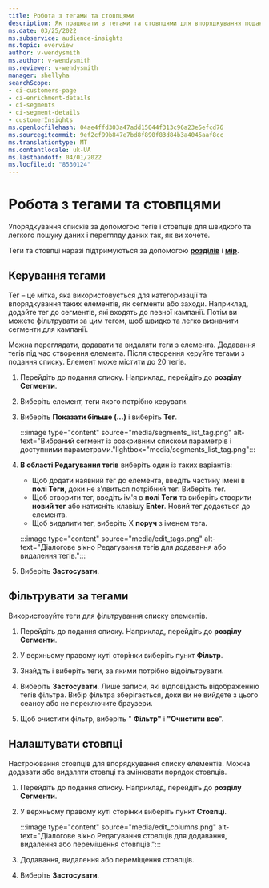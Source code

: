 ```yaml
---
title: Робота з тегами та стовпцями
description: Як працювати з тегами та стовпцями для впорядкування подань списку
ms.date: 03/25/2022
ms.subservice: audience-insights
ms.topic: overview
author: v-wendysmith
ms.author: v-wendysmith
ms.reviewer: v-wendysmith
manager: shellyha
searchScope:
- ci-customers-page
- ci-enrichment-details
- ci-segments
- ci-segment-details
- customerInsights
ms.openlocfilehash: 04ae4ffd303a47add15044f313c96a23e5efcd76
ms.sourcegitcommit: 9ef2cf99b847e7bd8f890f83d84b3a4045aaf8cc
ms.translationtype: MT
ms.contentlocale: uk-UA
ms.lasthandoff: 04/01/2022
ms.locfileid: "8530124"
---
```

# <a name="work-with-tags-and-columns"></a>Робота з тегами та стовпцями

Упорядкування списків за допомогою тегів і стовпців для швидкого та легкого пошуку даних і перегляду даних так, як ви хочете.

Теги та стовпці наразі підтримуються за допомогою **[розділів](segments.md)** і **[мір](measures.md)**.

## <a name="manage-tags"></a>Керування тегами

Тег – це мітка, яка використовується для категоризації та впорядкування таких елементів, як сегменти або заходи. Наприклад, додайте тег до сегментів, які входять до певної кампанії. Потім ви можете фільтрувати за цим тегом, щоб швидко та легко визначити сегменти для кампанії.

Можна переглядати, додавати та видаляти теги з елемента. Додавання тегів під час створення елемента. Після створення керуйте тегами з подання списку. Елемент може містити до 20 тегів.

1. Перейдіть до подання списку. Наприклад, перейдіть до **розділу Сегменти**.

1. Виберіть елемент, теги якого потрібно керувати.

1. Виберіть **Показати більше (...)** і виберіть **Тег**.

   :::image type="content" source="media/segments_list_tag.png" alt-text="Вибраний сегмент із розкривним списком параметрів і доступними параметрами."lightbox="media/segments_list_tag.png":::

1. **В області Редагування тегів** виберіть один із таких варіантів:

   - Щоб додати наявний тег до елемента, введіть частину імені в **полі Теги**, доки не з'явиться потрібний тег. Виберіть тег.
   - Щоб створити тег, введіть ім'я в **полі Теги** та виберіть створити **новий тег** або натисніть клавішу **Enter**. Новий тег додається до елемента.
   - Щоб видалити тег, виберіть X **поруч** з іменем тега.

   :::image type="content" source="media/edit_tags.png" alt-text="Діалогове вікно Редагування тегів для додавання або видалення тегів.":::

1. Виберіть **Застосувати**.

## <a name="filter-on-tags"></a>Фільтрувати за тегами

Використовуйте теги для фільтрування списку елементів.

1. Перейдіть до подання списку. Наприклад, перейдіть до **розділу Сегменти**.

1. У верхньому правому куті сторінки виберіть пункт **Фільтр**.

1. Знайдіть і виберіть теги, за якими потрібно відфільтрувати.

1. Виберіть **Застосувати**. Лише записи, які відповідають відображенню тегів фільтра. Вибір фільтра зберігається, доки ви не вийдете з цього сеансу або не переключите браузери.

1. Щоб очистити фільтр, виберіть " **Фільтр"** і **"Очистити все**".

## <a name="customize-columns"></a>Налаштувати стовпці

Настроювання стовпців для впорядкування списку елементів. Можна додавати або видаляти стовпці та змінювати порядок стовпців.

1. Перейдіть до подання списку. Наприклад, перейдіть до **розділу Сегменти**.

1. У верхньому правому куті сторінки виберіть пункт **Стовпці**.

   :::image type="content" source="media/edit_columns.png" alt-text="Діалогове вікно Редагування стовпців для додавання, видалення або переміщення стовпців.":::

1. Додавання, видалення або переміщення стовпців.

1. Виберіть **Застосувати**.
